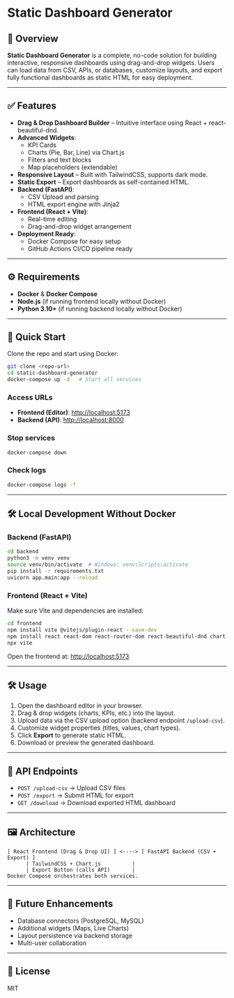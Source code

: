 # Static Dashboard Generator

## 📌 Overview
**Static Dashboard Generator** is a complete, no-code solution for building interactive, responsive dashboards using drag-and-drop widgets. Users can load data from CSV, APIs, or databases, customize layouts, and export fully functional dashboards as static HTML for easy deployment.

---

## ✅ Features
- **Drag & Drop Dashboard Builder** – Intuitive interface using React + react-beautiful-dnd.
- **Advanced Widgets**:
  - KPI Cards
  - Charts (Pie, Bar, Line) via Chart.js
  - Filters and text blocks
  - Map placeholders (extendable)
- **Responsive Layout** – Built with TailwindCSS, supports dark mode.
- **Static Export** – Export dashboards as self-contained HTML.
- **Backend (FastAPI)**:
  - CSV Upload and parsing
  - HTML export engine with Jinja2
- **Frontend (React + Vite)**:
  - Real-time editing
  - Drag-and-drop widget arrangement
- **Deployment Ready**:
  - Docker Compose for easy setup
  - GitHub Actions CI/CD pipeline ready

---

## ⚙️ Requirements
- **Docker** & **Docker Compose**
- **Node.js** (if running frontend locally without Docker)
- **Python 3.10+** (if running backend locally without Docker)

---

## 🚀 Quick Start
Clone the repo and start using Docker:

```bash
git clone <repo-url>
cd static-dashboard-generator
docker-compose up -d   # Start all services
```

### Access URLs
- **Frontend (Editor)**: [http://localhost:5173](http://localhost:5173)
- **Backend (API)**: [http://localhost:8000](http://localhost:8000)

### Stop services
```bash
docker-compose down
```

### Check logs
```bash
docker-compose logs -f
```

---

## 🛠 Local Development Without Docker
### **Backend (FastAPI)**
```bash
cd backend
python3 -m venv venv
source venv/bin/activate  # Windows: venv\Scripts\activate
pip install -r requirements.txt
uvicorn app.main:app --reload
```

### **Frontend (React + Vite)**
Make sure Vite and dependencies are installed:
```bash
cd frontend
npm install vite @vitejs/plugin-react --save-dev
npm install react react-dom react-router-dom react-beautiful-dnd chart.js react-chartjs-2 axios tailwindcss @headlessui/react react-icons
npx vite
```

Open the frontend at: [http://localhost:5173](http://localhost:5173)

---

## 🛠 Usage
1. Open the dashboard editor in your browser.
2. Drag & drop widgets (charts, KPIs, etc.) into the layout.
3. Upload data via the CSV upload option (backend endpoint `/upload-csv`).
4. Customize widget properties (titles, values, chart types).
5. Click **Export** to generate static HTML.
6. Download or preview the generated dashboard.

---

## 🔗 API Endpoints
- `POST /upload-csv` → Upload CSV files
- `POST /export` → Submit HTML for export
- `GET /download` → Download exported HTML dashboard

---

## 🖼 Architecture
```
[ React Frontend (Drag & Drop UI) ] <----> [ FastAPI Backend (CSV + Export) ]
      | TailwindCSS + Chart.js          |
      | Export Button (calls API)       |
Docker Compose orchestrates both services.
```

---

## 🔮 Future Enhancements
- Database connectors (PostgreSQL, MySQL)
- Additional widgets (Maps, Live Charts)
- Layout persistence via backend storage
- Multi-user collaboration

---

## 📜 License
MIT
